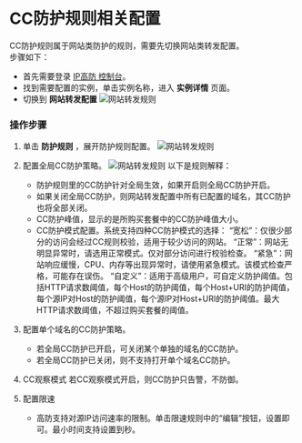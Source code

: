 # CC防护规则相关配置
CC防护规则属于网站类防护的规则，需要先切换网站类转发配置。</BR>
步骤如下：

   - 首先需要登录 [IP高防 控制台](https://ip-anti-console.jdcloud.com/instancelist)。
   - 找到需要配置的实例，单击实例名称，进入 **实例详情** 页面。
   - 切换到 **网站转发配置** 
      ![网站转发规则](https://github.com/jdcloudcom/cn/blob/edit/image/Advanced%20Anti-DDoS/web-rule%2002.png)

### 操作步骤

1. 单击 **防护规则** ，展开防护规则配置。
 ![网站转发规则](https://github.com/jdcloudcom/cn/blob/edit/image/Advanced%20Anti-DDoS/web-rule%2004.png)
 
2. 配置全局CC防护策略。
 ![网站转发规则](https://github.com/jdcloudcom/cn/blob/edit/image/Advanced%20Anti-DDoS/CC%20rules%2001.png)
以下是规则解释：
   - 防护规则里的CC防护针对全局生效，如果开启则全局CC防护开启。
   - 如果关闭全局CC防护，则网站转发配置中所有已配置的域名，其CC防护也将全部关闭。
   - CC防护峰值，显示的是所购买套餐中的CC防护峰值大小。
   - CC防护模式配置。系统支持四种CC防护模式的选择：
     “宽松”：仅很少部分的访问会经过CC规则校验，适用于较少访问的网站。
     “正常”：网站无明显异常时，请选用正常模式。仅对部分访问进行校验检查。
     “紧急”：网站响应缓慢，CPU、内存等出现异常时，请使用紧急模式。该模式检查严格，可能存在误伤。
     “自定义”：适用于高级用户，可自定义防护阈值。包括HTTP请求数阈值，每个Host的防护阈值，每个Host+URI的防护阈值，每个源IP对Host的防护阈值，每个源IP对Host+URI的防护阈值。最大HTTP请求数阈值，不超过购买套餐的阈值。

3. 配置单个域名的CC防护策略。
   - 若全局CC防护已开启，可关闭某个单独的域名的CC防护。
   - 若全局CC防护已关闭，则不支持打开单个域名CC防护。

4. CC观察模式
若CC观察模式开启，则CC防护只告警，不防御。

5. 配置限速
   - 高防支持对源IP访问速率的限制。单击限速规则中的“编辑”按钮，设置即可。最小时间支持设置到秒。

